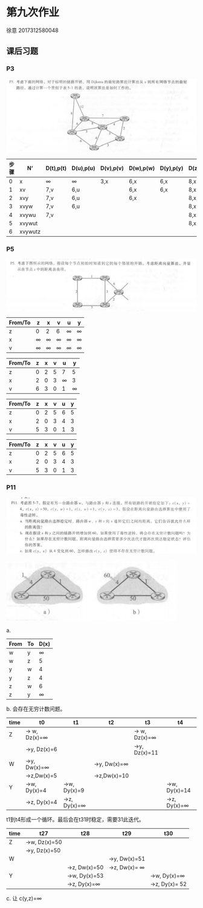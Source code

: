 # 第九次作业

徐意 2017312580048

## 课后习题

### P3

![p3](p3.png)

| 步骤 | N‘      | D(t),p(t) | D(u),p(u) | D(v),p(v) | D(w),p(w) | D(y),p(y) | D(z),p(z) |
| ---- | ------- | --------- | --------- | --------- | --------- | --------- | --------- |
| 0    | x       | ∞         | ∞         | 3,x       | 6,x       | 6,x       | 8,x       |
| 1    | xv      | 7,v       | 6,u       |           | 6,x       | 6,x       | 8,x       |
| 2    | xvy     | 7,v       | 6,u       |           | 6,x       |           | 8,x       |
| 3    | xvyw    | 7,v       | 6,u       |           |           |           | 8,x       |
| 4    | xvywu   | 7,v       |           |           |           |           | 8,x       |
| 5    | xvywut  |           |           |           |           |           | 8,x       |
| 6    | xvywutz |           |           |           |           |           |           |

### P5

![p5](p5.png)

| From/To | z    | x    | v    | u    | y    |
| ------- | ---- | ---- | ---- | ---- | ---- |
| z       | 0    | 2    | 6    | ∞    | ∞    |
| x       | ∞    | ∞    | ∞    | ∞    | ∞    |
| v       | ∞    | ∞    | ∞    | ∞    | ∞    |

| From/To | z    | x    | v    | u    | y    |
| ------- | ---- | ---- | ---- | ---- | ---- |
| z       | 0    | 2    | 5    | 7    | 5    |
| x       | 2    | 0    | 3    | ∞    | 3    |
| v       | 6    | 3    | 0    | 1    | ∞    |

| From/To | z    | x    | v    | u    | y    |
| ------- | ---- | ---- | ---- | ---- | ---- |
| z       | 0    | 2    | 5    | 6    | 5    |
| x       | 2    | 0    | 3    | 4    | 3    |
| v       | 5    | 3    | 0    | 1    | 3    |

| From/To | z    | x    | v    | u    | y    |
| ------- | ---- | ---- | ---- | ---- | ---- |
| z       | 0    | 2    | 5    | 6    | 5    |
| x       | 2    | 0    | 3    | 4    | 3    |
| v       | 5    | 3    | 0    | 1    | 3    |

### P11

![p11](p11.png)

![57](57.png)

a. 

| From | To   | D(x) |
| ---- | ---- | ---- |
| w    | y    | ∞    |
| w    | z    | 5    |
| y    | w    | 4    |
| y    | z    | 4    |
| z    | w    | 6    |
| z    | y    | ∞    |

b. 会存在无穷计数问题。

| time | t0           | t1          | t2          | t3           | t4           |
| ---- | ------------ | ----------- | ----------- | ------------ | ------------ |
| Z    | → w, Dz(x)=∞ |             |             | → w, Dz(x)=∞ |              |
|      | →y, Dz(x)=6  |             |             | →y, Dz(x)=11 |              |
| W    | →y, Dw(x)=∞  |             | →y, Dw(x)=∞ |              |              |
|      | →z,Dw(x)=5   |             | →z,Dw(x)=10 |              |              |
| Y    | →w, Dy(x)=4  | →w, Dy(x)=9 |             |              | →w, Dy(x)=14 |
|      | →z, Dy(x)=4  | →z, Dy(x)=∞ |             |              | →z, Dy(x)=∞  |

t1到t4形成一个循环。最后会在t31时稳定，需要31此迭代。

| time | t27          | t28          | t29          | t30           |
| ---- | ------------ | ------------ | ------------ | ------------- |
| Z    | →w, Dz(x)=50 |              |              |               |
|      | →y, Dz(x)=50 |              |              |               |
| W    |              |              | →y, Dw(x)=51 |               |
|      |              | →z, Dw(x)=50 | →z, Dw(x)= ∞ |               |
| Y    |              | →w, Dy(x)=53 |              | →w, Dy(x)=∞   |
|      |              | →z, Dy(x)=∞  |              | →z, Dy(x)= 52 |


c. 让 c(y,z)=∞
